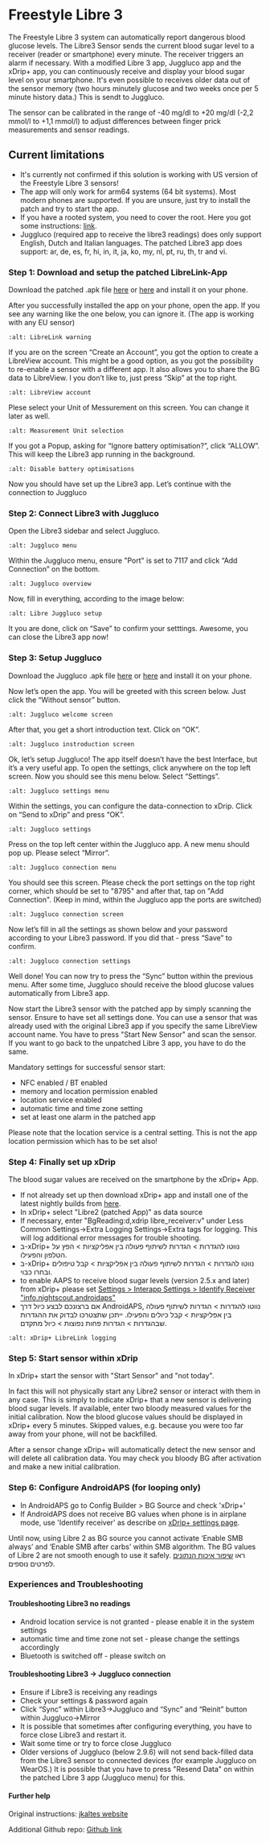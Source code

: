 # Freestyle Libre 3

The Freestyle Libre 3 system can automatically report dangerous blood glucose levels. The Libre3 Sensor sends the current blood sugar level to a receiver (reader or smartphone) every minute. The receiver triggers an alarm if necessary. With a modified Libre 3 app, Juggluco app and the xDrip+ app, you can continuously receive and display your blood sugar level on your smartphone. It's even possible to receives older data out of the sensor memory (two hours minutely glucose and two weeks once per 5 minute history data.) This is sendt to Juggluco.

The sensor can be calibrated in the range of -40 mg/dl to +20 mg/dl (-2,2 mmol/l to +1,1 mmol/l) to adjust differences between finger prick measurements and sensor readings.

## Current limitations

- It's currently not confirmed if this solution is working with US version of the Freestyle Libre 3 sensors!
- The app will only work for arm64 systems (64 bit systems). Most modern phones are supported. If you are unsure, just try to install the patch and try to start the app.
- If you have a rooted system, you need to cover the root. Here you got some instructions: [link](https://www.reddit.com/r/Freestylelibre/comments/s22vlr/comment/hw2p4th/?utm_source=share&utm_medium=web2x&context=3).
- Juggluco (required app to receive the libre3 readings) does only support English, Dutch and Italian languages. The patched Libre3 app does support: ar, de, es, fr, hi, in, it, ja, ko, my, nl, pt, ru, th, tr and vi.

### Step 1: Download and setup the patched LibreLink-App

Download the patched .apk file [here](https://github.com/maheini/FreeStyle-Libre-3-patch/raw/main/Patched%20Apk/Libre%203_v3.3.0_apkfab.com.apk) or [here](https://apkfab.com/libre-3/com.freestylelibre3.app.de/apk?h=142cfbb2e0b1f10cd280408b10c5a5127e46e00e78d7775dae382529921487e9) and install it on your phone.

After you successfully installed the app on your phone, open the app. If you see any warning like the one below, you can ignore it. (The app is working with any EU sensor)

```{image} ../images/libre3/step_1.jpg
:alt: LibreLink warning
```

If you are on the screen “Create an Account”, you got the option to create a LibreView account. This might be a good option, as you got the possibility to re-enable a sensor with a different app. It also allows you to share the BG data to LibreView. I you don’t like to, just press “Skip” at the top right.

```{image} ../images/libre3/step_2.jpg
:alt: LibreView account
```

Plese select your Unit of Messurement on this screen. You can change it later as well.

```{image} ../images/libre3/step_3.jpg
:alt: Measurement Unit selection
```

If you got a Popup, asking for “Ignore battery optimisation?”, click “ALLOW”. This will keep the Libre3 app running in the background.

```{image} ../images/libre3/step_4.jpg
:alt: Disable battery optimisations
```

Now you should have set up the Libre3 app. Let’s continue with the connection to Juggluco

### Step 2: Connect Libre3 with Juggluco

Open the Libre3 sidebar and select Juggluco.

```{image} ../images/libre3/step_5.jpg
:alt: Juggluco menu
```

Within the Juggluco menu, ensure "Port" is set to 7117 and click “Add Connection” on the bottom.

```{image} ../images/libre3/step_6.jpg
:alt: Juggluco overview
```

Now, fill in everything, according to the image below:

```{image} ../images/libre3/step_7.jpg
:alt: Libre Juggluco setup
```

It you are done, click on “Save” to confirm your setttings. Awesome, you can close the Libre3 app now!

### Step 3: Setup Juggluco

Download the Juggluco .apk file [here](https://github.com/maheini/FreeStyle-Libre-3-patch/raw/main/Juggluco-solution/versions/latest/Juggluco.apk) or [here](https://apkfab.com/juggluco/tk.glucodata/apk?h=1fc401ff9fbe7f56e6a0a7068fed6da96592b13757c3b05cddff893d813e18fd) and install it on your phone.

Now let’s open the app. You will be greeted with this screen below. Just click the “Without sensor” button.

```{image} ../images/libre3/step_8.jpg
:alt: Juggluco welcome screen
```

After that, you get a short introduction text. Click on “OK”.

```{image} ../images/libre3/step_9.jpg
:alt: Juggluco instroduction screen
```

Ok, let’s setup Juggluco! The app itself doesn’t have the best Interface, but it’s a very useful app. To open the settings, click anywhere on the top left screen. Now you should see this menu below. Select “Settings”.

```{image} ../images/libre3/step_10.jpg
:alt: Juggluco settings menu
```

Within the settings, you can configure the data-connection to xDrip. Click on “Send to xDrip” and press “OK”.

```{image} ../images/libre3/step_11.jpg
:alt: Juggluco settings
```

Press on the top left center within the Juggluco app. A new menu should pop up. Please select “Mirror”.

```{image} ../images/libre3/step_12.jpg
:alt: Juggluco connection menu
```

You should see this screen. Please check the port settings on the top right corner, which should be set to "8795" and after that, tap on "Add Connection". (Keep in mind, within the Juggluco app the ports are switched)

```{image} ../images/libre3/step_13.jpg
:alt: Juggluco connection screen
```

Now let’s fill in all the settings as shown below and your password according to your Libre3 password. If you did that - press “Save” to confirm.

```{image} ../images/libre3/step_14.jpg
:alt: Juggluco connection settings
```

Well done! You can now try to press the “Sync” button within the previous menu. After some time, Juggluco should receive the blood glucose values automatically from Libre3 app.

Now start the Libre3 sensor with the patched app by simply scanning the sensor. Ensure to have set all settings done. You can use a sensor that was already used with the original Libre3 app if you specify the same LibreView account name. You have to press "Start New Sensor" and  scan the sensor. If you want to go back to the unpatched Libre 3 app, you have to do the same.

Mandatory settings for successful sensor start:

- NFC enabled / BT enabled
- memory and location permission enabled
- location service enabled
- automatic time and time zone setting
- set at least one alarm in the patched app

Please note that the location service is a central setting. This is not the app location permission which has to be set also!

### Step 4: Finally set up xDrip

The blood sugar values are received on the smartphone by the xDrip+ App.

- If not already set up then download xDrip+ app and install one of the latest nightly builds from [here](https://github.com/NightscoutFoundation/xDrip/releases).
- In xDrip+ select "Libre2 (patched App)" as data source
- If necessary, enter "BgReading:d,xdrip libre_receiver:v" under Less Common Settings->Extra Logging Settings->Extra tags for logging. This will log additional error messages for trouble shooting.
- ב-xDrip+ נווטו להגדרות > הגדרות לשיתוף פעולה בין אפליקציות > הפץ על הטלפון והפעילו.
- ב-xDrip+ נווטו להגדרות > הגדרות לשיתוף פעולה בין אפליקציות > קבל טיפולים ובחרו כבוי.
- to enable AAPS to receive blood sugar levels (version 2.5.x and later) from xDrip+ please set [Settings > Interapp Settings > Identify Receiver "info.nightscout.androidaps"](../Configuration/xdrip#identify-receiver)
- אם ברצונכם לבצע כיול דרך AndroidAPS, נווטו להגדרות > הגדרות לשיתוף פעולה בין אפליקציות > קבל כיולים והפעילו.  ייתכן שתצטרכו לבדוק את ההגדרות שבהגדרות > הגדרות פחות נפוצות > כיול מתקדם.

```{image} ../images/Libre2_Tags.jpg
:alt: xDrip+ LibreLink logging
```

### Step 5: Start sensor within xDrip

In xDrip+ start the sensor with "Start Sensor" and "not today".

In fact this will not physically start any Libre2 sensor or interact with them in any case. This is simply to indicate xDrip+ that a new sensor is delivering blood sugar levels. If available, enter two bloody measured values for the initial calibration. Now the blood glucose values should be displayed in xDrip+ every 5 minutes. Skipped values, e.g. because you were too far away from your phone, will not be backfilled.

After a sensor change xDrip+ will automatically detect the new sensor and will delete all calibration data. You may check you bloody BG after activation and make a new initial calibration.

### Step 6: Configure AndroidAPS (for looping only)

- In AndroidAPS go to Config Builder > BG Source and check 'xDrip+'
- If AndroidAPS does not receive BG values when phone is in airplane mode, use 'Identify receiver' as describe on [xDrip+ settings page](../Configuration/xdrip#identify-receiver).

Until now, using Libre 2 as BG source you cannot activate ‘Enable SMB always’ and ‘Enable SMB after carbs’ within SMB algorithm. The BG values of Libre 2 are not smooth enough to use it safely. ראו [שיפור איכות הנתונים](../Usage/Smoothing-Blood-Glucose-Data-in-xDrip.md) לפרטים נוספים.

### Experiences and Troubleshooting

#### Troubleshooting Libre3 no readings

- Android location service is not granted - please enable it in the system settings
- automatic time and time zone not set - please change the settings accordingly
- Bluetooth is switched off - please switch on

#### Troubleshooting Libre3 -> Juggluco connection

- Ensure if Libre3 is receiving any readings
- Check your settings & password again
- Click “Sync” within Libre3->Juggluco and “Sync” and “Reinit” button within Juggluco->Mirror
- It is possible that sometimes after configuring everything, you have to force close Libre3 and restart it.
- Wait some time or try to force close Juggluco
- Older versions of Juggluco (below 2.9.6) will not send back-filled data from the Libre3 sensor to connected devices (for example Juggluco on WearOS.) It is possible that you have to press "Resend Data" on within the patched Libre 3 app (Juggluco menu) for this.

#### Further help

Original instructions: [jkaltes website](http://jkaltes.byethost16.com/Juggluco/libre3/)

Additional Github repo: [Github link](https://github.com/maheini/FreeStyle-Libre-3-patch)
